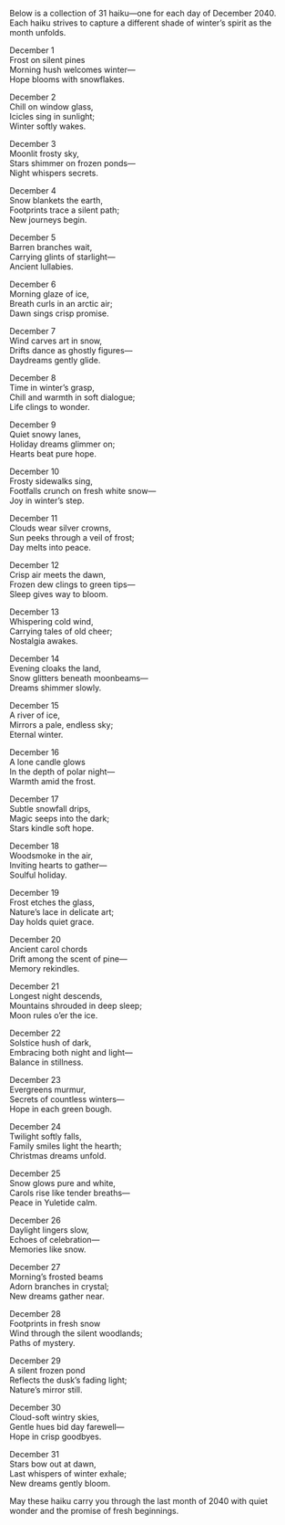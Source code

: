 Below is a collection of 31 haiku—one for each day of December 2040. Each haiku strives to capture a different shade of winter’s spirit as the month unfolds.

December 1  
Frost on silent pines  
Morning hush welcomes winter—  
Hope blooms with snowflakes.

December 2  
Chill on window glass,  
Icicles sing in sunlight;  
Winter softly wakes.

December 3  
Moonlit frosty sky,  
Stars shimmer on frozen ponds—  
Night whispers secrets.

December 4  
Snow blankets the earth,  
Footprints trace a silent path;  
New journeys begin.

December 5  
Barren branches wait,  
Carrying glints of starlight—  
Ancient lullabies.

December 6  
Morning glaze of ice,  
Breath curls in an arctic air;  
Dawn sings crisp promise.

December 7  
Wind carves art in snow,  
Drifts dance as ghostly figures—  
Daydreams gently glide.

December 8  
Time in winter’s grasp,  
Chill and warmth in soft dialogue;  
Life clings to wonder.

December 9  
Quiet snowy lanes,  
Holiday dreams glimmer on;  
Hearts beat pure hope.

December 10  
Frosty sidewalks sing,  
Footfalls crunch on fresh white snow—  
Joy in winter’s step.

December 11  
Clouds wear silver crowns,  
Sun peeks through a veil of frost;  
Day melts into peace.

December 12  
Crisp air meets the dawn,  
Frozen dew clings to green tips—  
Sleep gives way to bloom.

December 13  
Whispering cold wind,  
Carrying tales of old cheer;  
Nostalgia awakes.

December 14  
Evening cloaks the land,  
Snow glitters beneath moonbeams—  
Dreams shimmer slowly.

December 15  
A river of ice,  
Mirrors a pale, endless sky;  
Eternal winter.

December 16  
A lone candle glows  
In the depth of polar night—  
Warmth amid the frost.

December 17  
Subtle snowfall drips,  
Magic seeps into the dark;  
Stars kindle soft hope.

December 18  
Woodsmoke in the air,  
Inviting hearts to gather—  
Soulful holiday.

December 19  
Frost etches the glass,  
Nature’s lace in delicate art;  
Day holds quiet grace.

December 20  
Ancient carol chords  
Drift among the scent of pine—  
Memory rekindles.

December 21  
Longest night descends,  
Mountains shrouded in deep sleep;  
Moon rules o’er the ice.

December 22  
Solstice hush of dark,  
Embracing both night and light—  
Balance in stillness.

December 23  
Evergreens murmur,  
Secrets of countless winters—  
Hope in each green bough.

December 24  
Twilight softly falls,  
Family smiles light the hearth;  
Christmas dreams unfold.

December 25  
Snow glows pure and white,  
Carols rise like tender breaths—  
Peace in Yuletide calm.

December 26  
Daylight lingers slow,  
Echoes of celebration—  
Memories like snow.

December 27  
Morning’s frosted beams  
Adorn branches in crystal;  
New dreams gather near.

December 28  
Footprints in fresh snow  
Wind through the silent woodlands;  
Paths of mystery.

December 29  
A silent frozen pond  
Reflects the dusk’s fading light;  
Nature’s mirror still.

December 30  
Cloud-soft wintry skies,  
Gentle hues bid day farewell—  
Hope in crisp goodbyes.

December 31  
Stars bow out at dawn,  
Last whispers of winter exhale;  
New dreams gently bloom.

May these haiku carry you through the last month of 2040 with quiet wonder and the promise of fresh beginnings.
